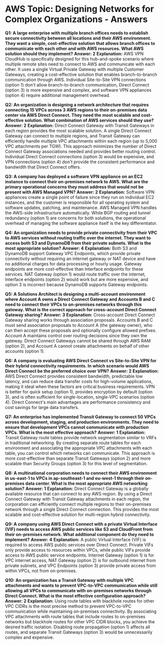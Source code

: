 # AWS Topic: Designing Networks for Complex Organizations - Answers

**Q1: A large enterprise with multiple branch offices needs to establish secure connectivity between all locations and their AWS environment. They want a simple, cost-effective solution that allows branch offices to communicate with each other and with AWS resources. What AWS solution should they implement?**
**Answer: 2**
**Explanation:** AWS VPN CloudHub is specifically designed for this hub-and-spoke scenario where multiple remote sites need to connect to AWS and communicate with each other. It uses a single Virtual Private Gateway with multiple Customer Gateways, creating a cost-effective solution that enables branch-to-branch communication through AWS. Individual Site-to-Site VPN connections (option 1) don't allow branch-to-branch communication, Direct Connect (option 3) is more expensive and complex, and software VPN appliances (option 4) require additional management overhead.

**Q2: An organization is designing a network architecture that requires connecting 15 VPCs across 3 AWS regions to their on-premises data center via AWS Direct Connect. They need the most scalable and cost-effective solution. What combination of AWS services should they use?**
**Answer: 2**
**Explanation:** Direct Connect Gateway with Transit Gateways in each region provides the most scalable solution. A single Direct Connect Gateway can connect to multiple regions, and Transit Gateway can efficiently handle multiple VPC attachments within each region (up to 5,000 VPC attachments per TGW). This approach minimizes the number of Direct Connect Gateway associations needed and provides better routing control. Individual Direct Connect connections (option 3) would be expensive, and VPN connections (option 4) don't provide the consistent performance and bandwidth that Direct Connect offers.

**Q3: A company has deployed a software VPN appliance on an EC2 instance to connect their on-premises network to AWS. What are the primary operational concerns they must address that would not be present with AWS Managed VPN?**
**Answer: 2**
**Explanation:** Software VPN appliances create a single point of failure since they run on individual EC2 instances, and the customer is responsible for all operating system and software updates, patching, and maintenance. AWS Managed VPN handles the AWS-side infrastructure automatically. While BGP routing and tunnel redundancy (option 1) are concerns for both solutions, the operational overhead of managing the software appliance itself is the key differentiator.

**Q4: An organization needs to provide private connectivity from their VPC to AWS services without routing traffic over the internet. They want to access both S3 and DynamoDB from their private subnets. What is the most appropriate solution?**
**Answer: 4**
**Explanation:** Both S3 and DynamoDB support Gateway VPC Endpoints, which provide private connectivity without requiring an internet gateway or NAT device and have no additional charges for data processing or hourly usage. Gateway endpoints are more cost-effective than Interface endpoints for these services. NAT Gateway (option 1) would route traffic over the internet, Interface endpoints (option 2) would work but are more expensive, and option 3 is incorrect because DynamoDB supports Gateway endpoints.

**Q5: A Solutions Architect is designing a multi-account environment where Account A owns a Direct Connect Gateway and Accounts B and C need to connect their VPCs to on-premises networks through this gateway. What is the correct approach for cross-account Direct Connect Gateway sharing?**
**Answer: 3**
**Explanation:** Cross-account Direct Connect Gateway sharing works through association proposals. Accounts B and C must send association proposals to Account A (the gateway owner), who can then accept these proposals and optionally configure allowed prefixes. Account A maintains control over routing decisions since they own the gateway. Direct Connect Gateways cannot be shared through AWS RAM (option 2), and Account A cannot create attachments on behalf of other accounts (option 1).

**Q6: A company is evaluating AWS Direct Connect vs Site-to-Site VPN for their hybrid connectivity requirements. In which scenario would AWS Direct Connect be the preferred choice over VPN?**
**Answer: 2**
**Explanation:** AWS Direct Connect provides consistent bandwidth, predictable low latency, and can reduce data transfer costs for high-volume applications, making it ideal when these factors are critical business requirements. VPN is better for quick setup (option 1), provides encryption by default (option 3), and is often sufficient for single-location, single-VPC scenarios (option 4). Direct Connect's main advantages are performance consistency and cost savings for large data transfers.

**Q7: An enterprise has implemented Transit Gateway to connect 50 VPCs across development, staging, and production environments. They need to ensure that development VPCs cannot communicate with production VPCs. What is the most effective approach?**
**Answer: 1**
**Explanation:** Transit Gateway route tables provide network segmentation similar to VRFs in traditional networking. By creating separate route tables for each environment and associating the appropriate VPC attachments with each table, you can control which networks can communicate. This approach is more cost-effective than separate Transit Gateways (option 2) and more scalable than Security Groups (option 3) for this level of segmentation.

**Q8: A multinational corporation needs to connect their AWS environment in us-east-1 to VPCs in ap-southeast-1 and eu-west-1 through their on-premises data center. What is the most appropriate AWS networking solution?**
**Answer: 1**
**Explanation:** Direct Connect Gateway is a globally available resource that can connect to any AWS region. By using a Direct Connect Gateway with Transit Gateway attachments in each region, the corporation can efficiently connect multiple regions to their on-premises network through a single Direct Connect connection. This provides the most scalable and cost-effective solution for multi-region hybrid connectivity.

**Q9: A company using AWS Direct Connect with a private Virtual Interface (VIF) needs to access AWS public services like S3 and CloudFront from their on-premises network. What additional component do they need to implement?**
**Answer: 4**
**Explanation:** A public Virtual Interface (VIF) is required to access AWS public services over Direct Connect. Private VIFs only provide access to resources within VPCs, while public VIFs provide access to AWS public service endpoints. Internet Gateway (option 1) is for VPC internet access, NAT Gateway (option 2) is for outbound internet from private subnets, and VPC Endpoints (option 3) provide private access from within VPCs, not from on-premises.

**Q10: An organization has a Transit Gateway with multiple VPC attachments and wants to prevent VPC-to-VPC communication while still allowing all VPCs to communicate with on-premises networks through Direct Connect. What is the most effective configuration approach?**
**Answer: 2**
**Explanation:** Using route tables with blackhole routes for other VPC CIDRs is the most precise method to prevent VPC-to-VPC communication while maintaining on-premises connectivity. By associating VPC attachments with route tables that include routes to on-premises networks but blackhole routes for other VPC CIDR blocks, you achieve the desired traffic isolation. Disabling route propagation (option 1) affects all routes, and separate Transit Gateways (option 3) would be unnecessarily complex and expensive.
